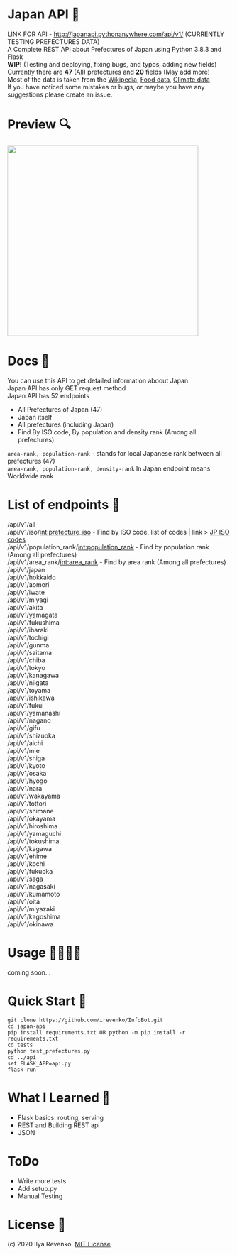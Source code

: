# Japan API 🎌
LINK FOR API - http://japanapi.pythonanywhere.com/api/v1/  (CURRENTLY TESTING PREFECTURES DATA) <br>
A Complete REST API about Prefectures of Japan using Python 3.8.3 and Flask<br>
<b>WIP!</b> (Testing and deploying, fixing bugs, and typos, adding new fields)<br> Currently there are <b>47</b> (All) prefectures and <b>20</b> fields (May add more)<br>
Most of the data is taken from the <a href="https://en.wikipedia.org/wiki/Prefectures_of_Japan">Wikipedia</a>,
<a href="https://www.tofugu.com/japan/japanese-food-by-prefecture/">Food data</a>, <a href="http://www.fukushima.climatemps.com">Climate data</a><br>
If you have noticed some mistakes or bugs, or maybe you have any suggestions please create an issue.

# Preview 🔍
<img src="https://i.imgur.com/mCct5TL.jpg" width="430">

# Docs 📘
You can use this API to get detailed information aboout Japan <br>
Japan API has only GET request method<br>
Japan API has 52 endpoints <br> 
* All Prefectures of Japan (47)
* Japan itself 
* All prefectures (including Japan)
* Find By ISO code, By population and density rank (Among all prefectures)

```area-rank, population-rank``` - stands for local Japanese rank between all prefectures (47) <br>
```area-rank, population-rank, density-rank``` In Japan endpoint means Worldwide rank

# List of endpoints 📜
/api/v1/all <br>
/api/v1/iso/<int:prefecture_iso> - Find by ISO code, list of codes | link > <a href="https://en.wikipedia.org/wiki/ISO_3166-2:JP">JP ISO codes</a> <br>
/api/v1/population_rank/<int:population_rank> - Find by population rank (Among all prefectures)<br>
/api/v1/area_rank/<int:area_rank> - Find by area rank (Among all prefectures)<br>
/api/v1/japan  <br>
/api/v1/hokkaido <br>
/api/v1/aomori <br>
/api/v1/iwate <br>
/api/v1/miyagi <br>
/api/v1/akita <br>
/api/v1/yamagata <br>
/api/v1/fukushima <br>
/api/v1/ibaraki <br>
/api/v1/tochigi <br>
/api/v1/gunma <br>
/api/v1/saitama <br>
/api/v1/chiba <br>
/api/v1/tokyo <br>
/api/v1/kanagawa <br>
/api/v1/niigata <br>
/api/v1/toyama <br>
/api/v1/ishikawa <br>
/api/v1/fukui <br>
/api/v1/yamanashi <br>
/api/v1/nagano <br>
/api/v1/gifu <br>
/api/v1/shizuoka <br>
/api/v1/aichi <br>
/api/v1/mie <br>
/api/v1/shiga <br>
/api/v1/kyoto <br>
/api/v1/osaka <br>
/api/v1/hyogo <br>
/api/v1/nara <br>
/api/v1/wakayama <br>
/api/v1/tottori <br>
/api/v1/shimane <br>
/api/v1/okayama <br>
/api/v1/hiroshima <br>
/api/v1/yamaguchi <br>
/api/v1/tokushima <br>
/api/v1/kagawa <br>
/api/v1/ehime <br>
/api/v1/kochi <br>
/api/v1/fukuoka<br>
/api/v1/saga<br>
/api/v1/nagasaki<br>
/api/v1/kumamoto<br>
/api/v1/oita<br>
/api/v1/miyazaki<br>
/api/v1/kagoshima<br>
/api/v1/okinawa<br>

# Usage 👩‍💻👨‍💻
coming soon...

# Quick Start 🚀
```git clone https://github.com/irevenko/InfoBot.git``` <br>
```cd japan-api```<br>
```pip install requirements.txt OR python -m pip install -r requirements.txt``` <br>
```cd tests```<br>
```python test_prefectures.py```<br>
```cd ../api``` <br>
```set FLASK_APP=api.py``` <br>
```flask run```

# What I Learned 🧠
* Flask basics: routing, serving
* REST and Building REST api
* JSON

# ToDo 
* Write more tests
* Add setup.py
* Manual Testing

# License 📑 
(c) 2020 Ilya Revenko. [MIT License](https://tldrlegal.com/license/mit-license)
